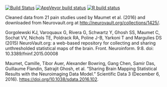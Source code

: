 <!-- badges: start -->
[![Build Status](https://travis-ci.com/simonvandekar/pain21.svg?branch=master)](https://travis-ci.com/simonvandekar/pain21)
[![AppVeyor build status](https://ci.appveyor.com/api/projects/status/github/muschellij2/pain21?branch=master&svg=true)](https://ci.appveyor.com/project/muschellij2/pain21)
[![R build status](https://github.com/simonvandekar/pain21/workflows/R-CMD-check/badge.svg)](https://github.com/simonvandekar/pain21/actions)
<!-- badges: end -->


Cleaned data from 21 pain studies used by Maumet et al. (2016) and downloaded from Neurovault.org at http://neurovault.org/collections/1425/.

Gorgolewski KJ, Varoquaux G, Rivera G, Schwartz Y, Ghosh SS, Maumet C, Sochat VV, Nichols TE, Poldrack RA, Poline J-B, Yarkoni T and Margulies DS (2015) NeuroVault.org: a web-based repository for collecting and sharing unthresholded statistical maps of the brain. Front. Neuroinform. 9:8. doi: 10.3389/fninf.2015.00008

Maumet, Camille, Tibor Auer, Alexander Bowring, Gang Chen, Samir Das, Guillaume Flandin, Satrajit Ghosh, et al. “Sharing Brain Mapping Statistical Results with the Neuroimaging Data Model.” Scientific Data 3 (December 6, 2016). https://doi.org/10.1038/sdata.2016.102.
